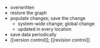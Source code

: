 - overwritten
- restore the graph
- populate changes; save the change
    - system-wide change; global change
    - updated in every location
- save data periodically
- [[version control]]; [[revision control]]
